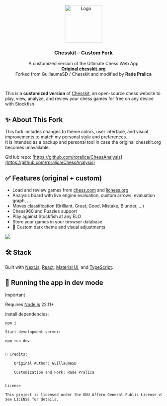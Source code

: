 <div align="center">
  <a href="https://github.com/GuillaumeSD/Chesskit">
    <img width="120" height="120" src="https://github.com/GuillaumeSD/Chesskit/blob/main/public/android-chrome-192x192.png" alt="Logo">
  </a>

<h3 align="center">Chesskit – Custom Fork</h3>
  <p align="center">
    A customized version of the Ultimate Chess Web App
    <br />
    <a href="https://chesskit.org/" target="_blank" rel="noopener noreferrer"><strong>Original chesskit.org</strong></a>
    <br />
    Forked from GuillaumeSD / Chesskit and modified by <strong>Rade Pralica</strong>
  </p>
</div>
<br />

This is a **customized version** of [Chesskit](https://github.com/GuillaumeSD/Chesskit), an open-source chess website to play, view, analyze, and review your chess games for free on any device with Stockfish.

## ✨ About This Fork

This fork includes changes to theme colors, user interface, and visual improvements to match my personal style and preferences.  
It is intended as a backup and personal tool in case the original chesskit.org becomes unavailable.

GitHub repo: [https://github.com/rpralica/ChessAnalysis](https://github.com/rpralica/ChessAnalysis)

## ✅ Features (original + custom)

- Load and review games from [chess.com](https://chess.com) and [lichess.org](https://lichess.org)
- Analysis board with live engine evaluation, custom arrows, evaluation graph, ...
- Moves classification (Brilliant, Great, Good, Mistake, Blunder, ...)
- Chess960 and Puzzles support
- Play against Stockfish at any ELO
- Store your games in your browser database
- 🎨 Custom dark theme and visual adjustments

<img src="https://github.com/GuillaumeSD/Chesskit/blob/main/assets/showcase.png" />

## 🛠️ Stack

Built with [Next.js](https://nextjs.org/docs), [React](https://react.dev/learn/describing-the-ui), [Material UI](https://mui.com/material-ui/getting-started/overview/), and [TypeScript](https://www.typescriptlang.org/docs/handbook/typescript-from-scratch.html).

## 🚀 Running the app in dev mode

> [!IMPORTANT]  
> Requires [Node.js](https://nodejs.org) 22.11+

Install dependencies:

```bash
npm i

Start development server:

npm run dev


🤝 Credits:

    Original Author: GuillaumeSD

    Customization and Fork: Rade Pralica


License

This project is licensed under the GNU Affero General Public License v3.0 (AGPL-3.0).
See LICENSE for details.
```
